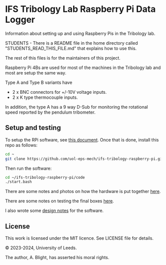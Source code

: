 # IFS Tribology Lab Raspberry Pi Data Logger

Information about setting up and using Raspberry Pis in the Tribology lab.

STUDENTS - There is a README file in the home directory called
"STUDENTS_READ_THIS_FILE.md" that explains how to use this.

The rest of this files is for the maintainers of this project.

Raspberry Pi 4Bs are used for most of the machines in the Tribology lab and most are setup the same way.

Type A and Type B variants have

* 2 x BNC connectors for +/-10V voltage inputs.
* 2 x K type thermocouple inputs.

In addition, the type A has a 9 way D-Sub for monitoring the rotational speed reported by the pendulum tribometer.

## Setup and testing

To setup the RPi software, see [this document](setup_rpi.md).  Once that is done, install this repo as follows:

```bash
cd ~
git clone https://github.com/uol-eps-mech/ifs-tribology-raspberry-pi.git
```

Then run the software:

```bash
cd ~/ifs-tribology-raspberry-pi/code
./start.bash
```

There are some notes and photos on how the hardware is put together [here](construction/construction.md).

There are some notes on testing the final boxes [here](testing.md).

I also wrote some [design notes](design.md) for the software.

## License

This work is licensed under the MIT licence.  See LICENSE file for details.

© 2023-2024, University of Leeds.

The author, A. Blight, has asserted his moral rights.
